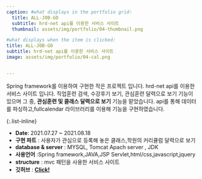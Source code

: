 ```yaml
---
caption: #what displays in the portfolio grid:
  title: ALL-JOB-GO
  subtitle: hrd-net api를 이용한 서비스 사이트
  thumbnail: assets/img/portfolio/04-thumbnail.png

#what displays when the item is clicked:
title: ALL-JOB-GO
subtitle: hrd-net api를 이용한 서비스 사이트
image: assets/img/portfolio/04-cal.png


---
```

Spring framework를 이용하여 구현한 작은 프로젝트 입니다.
hrd-net api를 이용한 서비스 사이트 입니다. 직업훈련 검색, 수강후기 보기, 관심훈련 달력으로 보기 기능이 있으며 그 중, **관심훈련 및 클래스 달력으로 보기** 기능을 맡았습니다.
api를 통해 데이터를 파싱하고,fullcalendar 라이브러리를 이용해 기능을 구현하였습니다.


{:.list-inline} 
- **Date**: 2021.07.27 ~ 2021.08.18
- **구현 파트** : 사용자가 관심으로 등록해 놓은 클래스,학원의 커리큘럼 달력으로 보기
- **database & server** : MYSQL, Tomcat Apach server , JDK
- **사용언어** :Spring framework,JAVA,JSP Servlet,html/css,javascript,jquery
- **structure** : mvc 패턴을 사용한 서비스 사이트
- **깃허브** : <a href="https://github.com/rnrudxo2872/all-job-go">**Click!**</a>